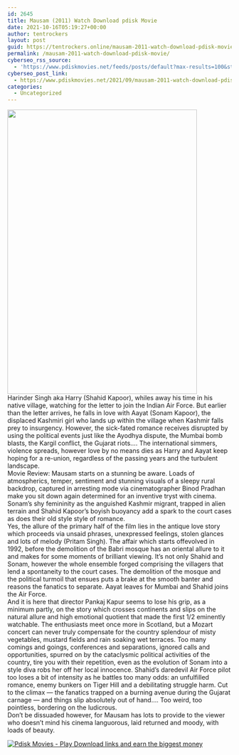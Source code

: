 ```yaml
---
id: 2645
title: Mausam (2011) Watch Download pdisk Movie
date: 2021-10-16T05:19:27+00:00
author: tentrockers
layout: post
guid: https://tentrockers.online/mausam-2011-watch-download-pdisk-movie/
permalink: /mausam-2011-watch-download-pdisk-movie/
cyberseo_rss_source:
  - 'https://www.pdiskmovies.net/feeds/posts/default?max-results=100&start-index=301'
cyberseo_post_link:
  - https://www.pdiskmovies.net/2021/09/mausam-2011-watch-download-pdisk-movie.html
categories:
  - Uncategorized
---
```

<div class="separator">
  <a href="https://1.bp.blogspot.com/-VO8NKwalEtA/YUc4j7hB9UI/AAAAAAAAAP0/QrZarO2yWns_lLE_16XrHQL3KZCloZBiQCLcBGAsYHQ/s960/Mausam%2B%25282011%2529%2BWatch%2BDownload%2Bpdisk%2BMovie.jpg" imageanchor="1"><img loading="lazy" border="0" data-original-height="960" data-original-width="640" height="640" src="https://1.bp.blogspot.com/-VO8NKwalEtA/YUc4j7hB9UI/AAAAAAAAAP0/QrZarO2yWns_lLE_16XrHQL3KZCloZBiQCLcBGAsYHQ/w426-h640/Mausam%2B%25282011%2529%2BWatch%2BDownload%2Bpdisk%2BMovie.jpg" width="426" /></a>
</div>



<div>
  <div>
    <span>Harinder Singh aka Harry (Shahid Kapoor), whiles away his time in his native village, watching for the letter to join the Indian Air Force. But earlier than the letter arrives, he falls in love with Aayat (Sonam Kapoor), the displaced Kashmiri girl who lands up within the village when Kashmir falls prey to insurgency. However, the sick-fated romance receives disrupted by using the political events just like the Ayodhya dispute, the Mumbai bomb blasts, the Kargil conflict, the Gujarat riots&#8230;. The international simmers, violence spreads, however love by no means dies as Harry and Aayat keep hoping for a re-union, regardless of the passing years and the turbulent landscape.</span>
  </div>
  
  <div>
    <span>Movie Review: Mausam starts on a stunning be aware. Loads of atmospherics, temper, sentiment and stunning visuals of a sleepy rural backdrop, captured in arresting mode via cinematographer Binod Pradhan make you sit down again determined for an inventive tryst with cinema. Sonam&#8217;s shy femininity as the anguished Kashmir migrant, trapped in alien terrain and Shahid Kapoor&#8217;s boyish buoyancy add a spark to the court cases as does their old style style of romance.</span>
  </div>
  
  <div>
    <span>Yes, the allure of the primary half of the film lies in the antique love story which proceeds via unsaid phrases, unexpressed feelings, stolen glances and lots of melody (Pritam Singh). The affair which starts offevolved in 1992, before the demolition of the Babri mosque has an oriental allure to it and makes for some moments of brilliant viewing. It&#8217;s not only Shahid and Sonam, however the whole ensemble forged comprising the villagers that lend a spontaneity to the court cases. The demolition of the mosque and the political turmoil that ensues puts a brake at the smooth banter and reasons the fanatics to separate. Aayat leaves for Mumbai and Shahid joins the Air Force.</span>
  </div>
  
  <div>
    <span>And it is here that director Pankaj Kapur seems to lose his grip, as a minimum partly, on the story which crosses continents and slips on the natural allure and high emotional quotient that made the first 1/2 eminently watchable. The enthusiasts meet once more in Scotland, but a Mozart concert can never truly compensate for the country splendour of misty vegetables, mustard fields and rain soaking wet terraces. Too many comings and goings, conferences and separations, ignored calls and opportunities, spurred on by the cataclysmic political activities of the country, tire you with their repetition, even as the evolution of Sonam into a style diva robs her off her local innocence. Shahid&#8217;s daredevil Air Force pilot too loses a bit of intensity as he battles too many odds: an unfulfilled romance, enemy bunkers on Tiger Hill and a debilitating struggle harm. Cut to the climax &#8212; the fanatics trapped on a burning avenue during the Gujarat carnage &#8212; and things slip absolutely out of hand&#8230;. Too weird, too pointless, bordering on the ludicrous.</span>
  </div>
  
  <div>
    <span>Don&#8217;t be dissuaded however, for Mausam has lots to provide to the viewer who doesn&#8217;t mind his cinema languorous, laid returned and moody, with loads of beauty.</span>
  </div>
</div>

[![](https://1.bp.blogspot.com/-a93bp85aB6g/YUXjACCiX3I/AAAAAAAAbQE/GHmPI7h0af0tqn6tYzd0cdrDv9Hu9LUSACLcBGAsYHQ/s16000/Play_it_New-removebg-preview.png "Pdisk Movies - Play Download links and earn the biggest money")](https://kofilink.com/1/bnYybDY1MDAwbWVs?dn=1)